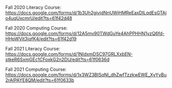 Fall 2020 Literacy Course:
https://docs.google.com/forms/d/1b3Uh2givjdNnUWjHMReEaxDILqdEsGTAjo4uqUxcmrU/edit?ts=61f42d48

Fall 2020 Computing Course: 
https://docs.google.com/forms/d/12A5mv90TWdGuYe4AhPPHHN1yzQ6fd-HHpWVit3jqfK4/edit?ts=61f42d19

Fall 2021 Literacy Course:
https://docs.google.com/forms/d/1NIdxmDSC97GRLXxbEN-stkeR6SxmGEc1CFoxkG2n2DU/edit?ts=61f0636d

Fall 2021 Computing Course:
https://docs.google.com/forms/d/1x3WZ3BISqNl_dhZwfTzzkwEWE_XyYyBu2rAIPAYE8QM/edit?ts=61f0633b